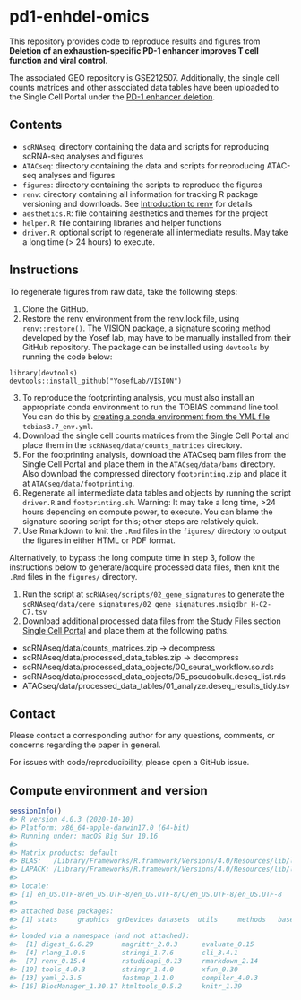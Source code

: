 
<!-- README.md is generated from README.Rmd. Please edit that file -->

# pd1-enhdel-omics

<!-- badges: start -->
<!-- badges: end -->

This repository provides code to reproduce results and figures from
**Deletion of an exhaustion-specific PD-1 enhancer improves T cell
function and viral control**.

The associated GEO repository is GSE212507. Additionally, the single
cell counts matrices and other associated data tables have been uploaded
to the Single Cell Portal under the [PD-1 enhancer
deletion](https://singlecell.broadinstitute.org/single_cell/study/SCP1772/pd-1-enhancer-deletion).

## Contents

- `scRNAseq`: directory containing the data and scripts for reproducing
  scRNA-seq analyses and figures
- `ATACseq`: directory containing the data and scripts for reproducing
  ATAC-seq analyses and figures
- `figures`: directory containing the scripts to reproduce the figures
- `renv`: directory containing all information for tracking R package
  versioning and downloads. See [Introduction to
  renv](https://rstudio.github.io/renv/articles/renv.html) for details
- `aesthetics.R`: file containing aesthetics and themes for the project
- `helper.R`: file containing libraries and helper functions
- `driver.R`: optional script to regenerate all intermediate results.
  May take a long time (\> 24 hours) to execute.

## Instructions

To regenerate figures from raw data, take the following steps:

1.  Clone the GitHub.
2.  Restore the renv environment from the renv.lock file, using
    `renv::restore()`. The [VISION
    package](https://github.com/YosefLab/VISION), a signature scoring
    method developed by the Yosef lab, may have to be manually installed
    from their GitHub repository. The package can be installed using
    `devtools` by running the code below:

<!-- -->

    library(devtools)
    devtools::install_github("YosefLab/VISION")

3.  To reproduce the footprinting analysis, you must also install an
    appropriate conda environment to run the TOBIAS command line tool.
    You can do this by [creating a conda environment from the YML
    file](https://docs.conda.io/projects/conda/en/latest/user-guide/tasks/manage-environments.html#creating-an-environment-from-an-environment-yml-file)
    `tobias3.7_env.yml`.
4.  Download the single cell counts matrices from the Single Cell Portal
    and place them in the `scRNAseq/data/counts_matrices` directory.
5.  For the footprinting analysis, download the ATACseq bam files from
    the Single Cell Portal and place them in the `ATACseq/data/bams`
    directory. Also download the compressed directory `footprinting.zip`
    and place it at `ATACseq/data/footprinting`.
6.  Regenerate all intermediate data tables and objects by running the
    script `driver.R` and `footprinting.sh`. Warning: It may take a long
    time, \>24 hours depending on compute power, to execute. You can
    blame the signature scoring script for this; other steps are
    relatively quick.
7.  Use Rmarkdown to knit the `.Rmd` files in the `figures/` directory
    to output the figures in either HTML or PDF format.

Alternatively, to bypass the long compute time in step 3, follow the
instructions below to generate/acquire processed data files, then knit
the `.Rmd` files in the `figures/` directory.

1.  Run the script at `scRNAseq/scripts/02_gene_signatures` to generate
    the
    `scRNAseq/data/gene_signatures/02_gene_signatures.msigdbr_H-C2-C7.tsv`
2.  Download additional processed data files from the Study Files
    section [Single Cell
    Portal](https://singlecell.broadinstitute.org/single_cell/study/SCP1772/pd-1-enhancer-deletion#study-download)
    and place them at the following paths.

- scRNAseq/data/counts_matrices.zip -\> decompress
- scRNAseq/data/processed_data_tables.zip -\> decompress
- scRNAseq/data/processed_data_objects/00_seurat_workflow.so.rds
- scRNAseq/data/processed_data_objects/05_pseudobulk.deseq_list.rds
- ATACseq/data/processed_data_tables/01_analyze.deseq_results_tidy.tsv

## Contact

Please contact a corresponding author for any questions, comments, or
concerns regarding the paper in general.

For issues with code/reproducibility, please open a GitHub issue.

## Compute environment and version

``` r
sessionInfo()
#> R version 4.0.3 (2020-10-10)
#> Platform: x86_64-apple-darwin17.0 (64-bit)
#> Running under: macOS Big Sur 10.16
#> 
#> Matrix products: default
#> BLAS:   /Library/Frameworks/R.framework/Versions/4.0/Resources/lib/libRblas.dylib
#> LAPACK: /Library/Frameworks/R.framework/Versions/4.0/Resources/lib/libRlapack.dylib
#> 
#> locale:
#> [1] en_US.UTF-8/en_US.UTF-8/en_US.UTF-8/C/en_US.UTF-8/en_US.UTF-8
#> 
#> attached base packages:
#> [1] stats     graphics  grDevices datasets  utils     methods   base     
#> 
#> loaded via a namespace (and not attached):
#>  [1] digest_0.6.29       magrittr_2.0.3      evaluate_0.15      
#>  [4] rlang_1.0.6         stringi_1.7.6       cli_3.4.1          
#>  [7] renv_0.15.4         rstudioapi_0.13     rmarkdown_2.14     
#> [10] tools_4.0.3         stringr_1.4.0       xfun_0.30          
#> [13] yaml_2.3.5          fastmap_1.1.0       compiler_4.0.3     
#> [16] BiocManager_1.30.17 htmltools_0.5.2     knitr_1.39
```
